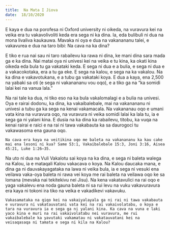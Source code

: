 ```yaml
---
title:  Na Mata I Jiova
date:  18/10/2020
---
```


E kaya e dua na porofesa ni Oxford university ni oikeda, na vuravura kei na veika era tu vakavolivoliti keda era sega ni ka dina. Ia, eda bulibuli ni dua na mona livaliva kaukauwa. Mavaka ni oya e dua na vakanananu talei, e vakavurea e dua na taro bibi: Na cava na ka dina?

E tiko e rua nai sau ni taro rabailevu ka rawa ni dina, ke mani dina sara mada ga e ka dina. Nai matai oya ni univesi kei na veika e tu kina, ka okati kina oikeda eda bula tu ga vakataki keda. E sega ni dua e a bulia, e sega ni dua e a vakacokotaka, era a tu ga eke. E sega na kalou, e sega na ka vakalou. Na ka dina e vakavotukana, e a tubu ga vakataki koya. E dua a kaya, ena 2,500 na yabaki sa oti (e sega ni vakanananu vou oqo), e a tiko ga na “ka somidi lalai kei na vanua lala.”

Na rai tale ka dua, ni tiko eso na ka bula vakalomalagi e a bulia na univesi. Oya e rairai dodonu, ka dina, ka vakaibalebale, mai na vakanananu ni univesi a tubu ga ka sega na kenai vakamacala. Na vakananau oqo e umani vata kina na vuravura oqo, na vuravura ni veika somidi lalai ka lala tu, ia e sega ga ni yalani kina. E dusia na ka dina ka rabailevu, titobu, ka vuqa na kenai rairai e raici e na rai ni tawa vakabauta ka sa daurogoci tu vakawasoma ena gauna oqo.

`Na cava era kaya na veitikina oqo me baleta na vakanananu ka kau cake mai ena lesoni ni kua? Same 53:1, Vakaibalebale 15:3, Joni 3:16, Aisea 45:21, Luke 1:26–35.`

Na uto ni dua na Vuli Vakalotu sai koya na ka dina, e sega ni baleta walega na Kalou, ia e mataqali Kalou vakacava o koya. Na Kalou daucaka mana, e dina ga ni dauvakayagataka na lawa ni veika bula, ia e sega ni vesuki ena veilawa vaka-oya baleta ni rawa vei koya me rai baleta na veilawa oqo ke sa lomana (mevaka nai tekitekivu nei Jisu). Na kena vakatavulici na rai oqo e yaga vakalevu ena noda gauna baleta ni sa rui levu na vuku vakavuravura era kaya ni tokoni ira tiko na veika e vakadikevi vakavuku.

`Vakasamataka na qiqo kei na vakaiyalayala ga ni rai ni tawa vakabauta e vuravura ni vakatauvatani vata kei na rai vakaivolatabu, o koya e tara na vuravura ia e sega ga ni yalani kina. Ka cava na vuna e laki yaco kina e muri na rai vakaivolatabu nei vuravura, me rui vakaibalebale ka yavutaki vakamatau ni vakatauvatani kei na veisaqasaqa ni tamata e sega ni kila na Kalou?`